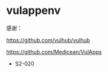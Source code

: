# vulappenv

感谢：

 https://github.com/vulhub/vulhub 

 https://github.com/Medicean/VulApps 



- S2-020